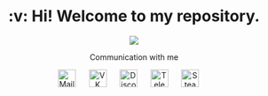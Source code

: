 <div align="center">
  <h1> :v: Hi! Welcome to my repository.</h1>
  
  <img src="https://github.com/Skyejk/Skyejk/blob/main/resources/dance.gif">
  
  <p>
    Communication with me
  </p>
  <p>
    <a href="mailto:mitya_tihiy@mail.ru"> <img width="32px" alt="Mail" title="Mail" src="https://github.com/Skyejk/Skyejk/blob/main/resources/icon_mail.png"></a>&#8287;&#8287;&#8287;&#8287;&#8287;
    <a href="https://vk.com/mitya_tihiy"><img width="32px" alt="VK" title="VK" src="https://github.com/Skyejk/Skyejk/blob/main/resources/vk.svg"></a>&#8287;&#8287;&#8287;&#8287;&#8287;
    <a href="https://discordapp.com/users/396571555636707330/"><img width="32px" alt="Discord" title="Discord" src="https://github.com/Skyejk/Skyejk/blob/main/resources/discord.svg"></a>&#8287;&#8287;&#8287;&#8287;&#8287;
    <a href="https://t.me/mitya_tihiy"><img width="32px" alt="Telegram" title="Telegram" src="https://github.com/Skyejk/Skyejk/blob/main/resources/telegram.svg"></a>&#8287;&#8287;&#8287;&#8287;&#8287;
    <a href="https://steamcommunity.com/id/vbnzq/"><img width="32px" alt="Steam" title="Steam" src="https://github.com/Skyejk/Skyejk/blob/main/resources/steam.svg"></a>&#8287;&#8287;&#8287;&#8287;&#8287;
  </p>
</div>
